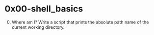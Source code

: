 # 0x00-shell_basics

0. Where am I?
Write a script that prints the absolute path name of the current working directory.

